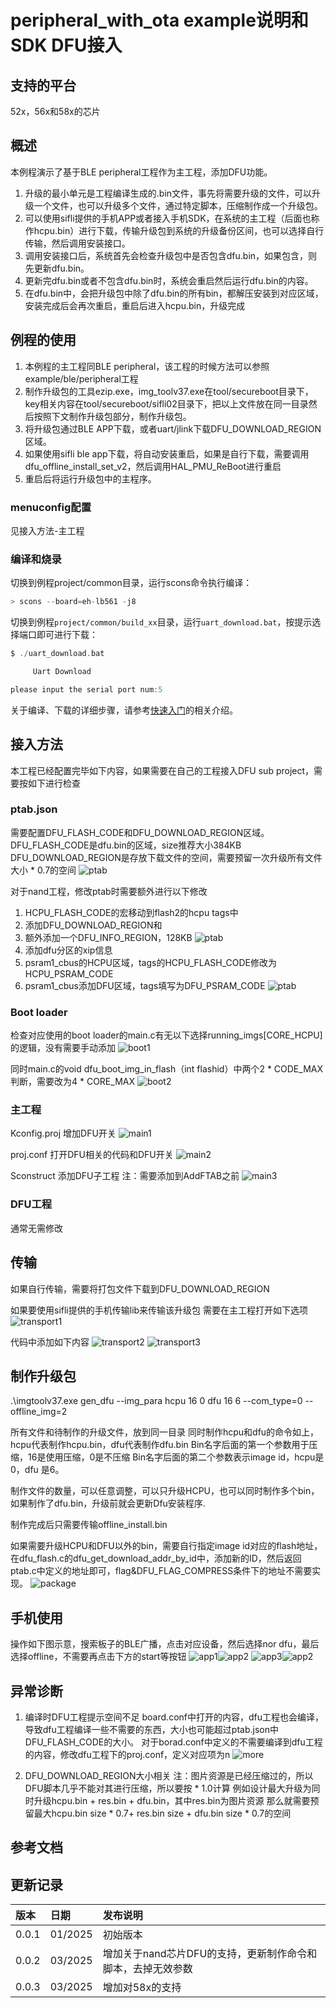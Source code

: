 # peripheral_with_ota example说明和SDK DFU接入

## 支持的平台
52x，56x和58x的芯片

## 概述
<!-- 例程简介 -->
本例程演示了基于BLE peripheral工程作为主工程，添加DFU功能。
1.	升级的最小单元是工程编译生成的.bin文件，事先将需要升级的文件，可以升级一个文件，也可以升级多个文件，通过特定脚本，压缩制作成一个升级包。
2.	可以使用sifli提供的手机APP或者接入手机SDK，在系统的主工程（后面也称作hcpu.bin）进行下载，传输升级包到系统的升级备份区间，也可以选择自行传输，然后调用安装接口。
3.	调用安装接口后，系统首先会检查升级包中是否包含dfu.bin，如果包含，则先更新dfu.bin。
4.	更新完dfu.bin或者不包含dfu.bin时，系统会重启然后运行dfu.bin的内容。
5.	在dfu.bin中，会把升级包中除了dfu.bin的所有bin，都解压安装到对应区域，安装完成后会再次重启，重启后进入hcpu.bin，升级完成

## 例程的使用
1. 本例程的主工程同BLE peripheral，该工程的时候方法可以参照example/ble/peripheral工程
2. 制作升级包的工具ezip.exe，img_toolv37.exe在tool/secureboot目录下，key相关内容在tool/secureboot/sifli02目录下，把以上文件放在同一目录然后按照下文制作升级包部分，制作升级包。
3. 将升级包通过BLE APP下载，或者uart/jlink下载DFU_DOWNLOAD_REGION区域。
4. 如果使用sifli ble app下载，将自动安装重启，如果是自行下载，需要调用dfu_offline_install_set_v2，然后调用HAL_PMU_ReBoot进行重启
5. 重启后将运行升级包中的主程序。

### menuconfig配置
见接入方法-主工程

### 编译和烧录
切换到例程project/common目录，运行scons命令执行编译：
```c
> scons --board=eh-lb561 -j8
```
切换到例程`project/common/build_xx`目录，运行`uart_download.bat`，按提示选择端口即可进行下载：
```c
$ ./uart_download.bat

     Uart Download

please input the serial port num:5
```
关于编译、下载的详细步骤，请参考[快速入门](/quickstart/get-started-gcc.md)的相关介绍。

## 接入方法
本工程已经配置完毕如下内容，如果需要在自己的工程接入DFU sub project，需要按如下进行检查
### ptab.json
需要配置DFU_FLASH_CODE和DFU_DOWNLOAD_REGION区域。
DFU_FLASH_CODE是dfu.bin的区域，size推荐大小384KB
DFU_DOWNLOAD_REGION是存放下载文件的空间，需要预留一次升级所有文件大小 * 0.7的空间
![ptab](./assets/ptab_561.png)

对于nand工程，修改ptab时需要额外进行以下修改
1. HCPU_FLASH_CODE的宏移动到flash2的hcpu tags中
2. 添加DFU_DOWNLOAD_REGION和
3. 额外添加一个DFU_INFO_REGION，128KB
![ptab](./assets/ptab_525.png)
4. 添加dfu分区的xip信息
5. psram1_cbus的HCPU区域，tags的HCPU_FLASH_CODE修改为HCPU_PSRAM_CODE
6. psram1_cbus添加DFU区域，tags填写为DFU_PSRAM_CODE
![ptab](./assets/ptab_525_2.png)
### Boot loader
检查对应使用的boot loader的main.c有无以下选择running_imgs[CORE_HCPU]的逻辑，没有需要手动添加
![boot1](./assets/bootloader1.png)
 

同时main.c的void dfu_boot_img_in_flash（int flashid）中两个2 * CODE_MAX判断，需要改为4 * CORE_MAX
![boot2](./assets/bootloader2.png)


### 主工程
Kconfig.proj
增加DFU开关
![main1](./assets/mainproject1.png)
 

proj.conf
打开DFU相关的代码和DFU开关
![main2](./assets/mainproject2.png)
 

Sconstruct
添加DFU子工程
注：需要添加到AddFTAB之前
![main3](./assets/mainproject3.png)
 
### DFU工程
通常无需修改

## 传输
如果自行传输，需要将打包文件下载到DFU_DOWNLOAD_REGION

如果要使用sifli提供的手机传输lib来传输该升级包
需要在主工程打开如下选项
![transport1](./assets/serialtransport1.png)

代码中添加如下内容
![transport2](./assets/serialtransport2.png)
![transport3](./assets/serialtransport3.png)


## 制作升级包
.\imgtoolv37.exe gen_dfu --img_para hcpu 16 0 dfu 16 6 --com_type=0 --offline_img=2

所有文件和待制作的升级文件，放到同一目录
同时制作hcpu和dfu的命令如上，hcpu代表制作hcpu.bin，dfu代表制作dfu.bin
Bin名字后面的第一个参数用于压缩，16是使用压缩，0是不压缩
Bin名字后面的第二个参数表示image id，hcpu是0，dfu 是6。


制作文件的数量，可以任意调整，可以只升级HCPU，也可以同时制作多个bin，如果制作了dfu.bin，升级前就会更新Dfu安装程序.

制作完成后只需要传输offline_install.bin

如果需要升级HCPU和DFU以外的bin，需要自行指定image id对应的flash地址，在dfu_flash.c的dfu_get_download_addr_by_id中，添加新的ID，然后返回ptab.c中定义的地址即可，flag&DFU_FLAG_COMPRESS条件下的地址不需要实现。
![package](./assets/package.png)
 
## 手机使用
操作如下图示意，搜索板子的BLE广播，点击对应设备，然后选择nor dfu，最后选择offline，不需要再点击下方的start等按钮
![app1](./assets/app.jpg)![app2](./assets/app2.jpg)
![app3](./assets/app3.jpg)![app2](./assets/app4.jpg)


## 异常诊断
1.	编译时DFU工程提示空间不足
board.conf中打开的内容，dfu工程也会编译，导致dfu工程编译一些不需要的东西，大小也可能超过ptab.json中DFU_FLASH_CODE的大小。
对于borad.conf中定义的不需要编译到dfu工程的内容，修改dfu工程下的proj.conf，定义对应项为n
![more](./assets/more.png)
 

2.	DFU_DOWNLOAD_REGION大小相关
注：图片资源是已经压缩过的，所以DFU脚本几乎不能对其进行压缩，所以要按 * 1.0计算
例如设计最大升级为同时升级hcpu.bin + res.bin + dfu.bin，其中res.bin为图片资源
那么就需要预留最大hcpu.bin size * 0.7+ res.bin size + dfu.bin size * 0.7的空间



## 参考文档
<!-- 对于rt_device的示例，rt-thread官网文档提供的较详细说明，可以在这里添加网页链接，例如，参考RT-Thread的[RTC文档](https://www.rt-thread.org/document/site/#/rt-thread-version/rt-thread-standard/programming-manual/device/rtc/rtc) -->

## 更新记录
|版本 |日期   |发布说明 |
|:---|:---|:---|
|0.0.1 |01/2025 |初始版本|
|0.0.2 |03/2025 |增加关于nand芯片DFU的支持，更新制作命令和脚本，去掉无效参数|
|0.0.3 |03/2025 |增加对58x的支持 |
